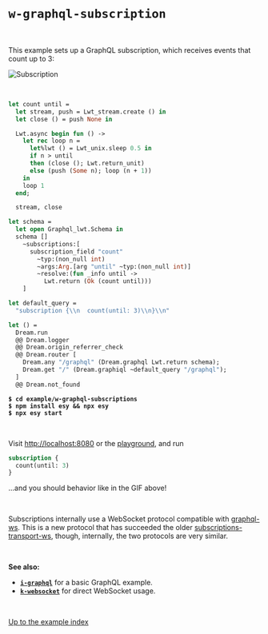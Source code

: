 # `w-graphql-subscription`

<br>

This example sets up a GraphQL subscription, which receives events that count up
to 3:

![Subscription](https://raw.githubusercontent.com/aantron/dream/master/docs/asset/subscription.gif)

<br>

```ocaml
let count until =
  let stream, push = Lwt_stream.create () in
  let close () = push None in

  Lwt.async begin fun () ->
    let rec loop n =
      let%lwt () = Lwt_unix.sleep 0.5 in
      if n > until
      then (close (); Lwt.return_unit)
      else (push (Some n); loop (n + 1))
    in
    loop 1
  end;

  stream, close

let schema =
  let open Graphql_lwt.Schema in
  schema []
    ~subscriptions:[
      subscription_field "count"
        ~typ:(non_null int)
        ~args:Arg.[arg "until" ~typ:(non_null int)]
        ~resolve:(fun _info until ->
          Lwt.return (Ok (count until)))
    ]

let default_query =
  "subscription {\\n  count(until: 3)\\n}\\n"

let () =
  Dream.run
  @@ Dream.logger
  @@ Dream.origin_referrer_check
  @@ Dream.router [
    Dream.any "/graphql" (Dream.graphql Lwt.return schema);
    Dream.get "/" (Dream.graphiql ~default_query "/graphql");
  ]
  @@ Dream.not_found
```

<pre><code><b>$ cd example/w-graphql-subscriptions</b>
<b>$ npm install esy && npx esy</b>
<b>$ npx esy start</b></code></pre>

<br>

Visit [http://localhost:8080](http://localhost:8080) or the
[playground](http://dream.as/w-graphql-subscription), and run

```graphql
subscription {
  count(until: 3)
}
```

...and you should behavior like in the GIF above!

<br>

Subscriptions internally use a WebSocket protocol compatible with
[graphql-ws](https://github.com/enisdenjo/graphql-ws). This is a new protocol
that has succeeded the older
[subscriptions-transport-ws](https://github.com/apollographql/subscriptions-transport-ws),
though, internally, the two protocols are very
similar.

<br>

**See also:**

- [**`i-graphql`**](../i-graphql#files) for a basic GraphQL example.
- [**`k-websocket`**](../k-websocket#files) for direct WebSocket usage.

<br>

[Up to the example index](../#examples)
